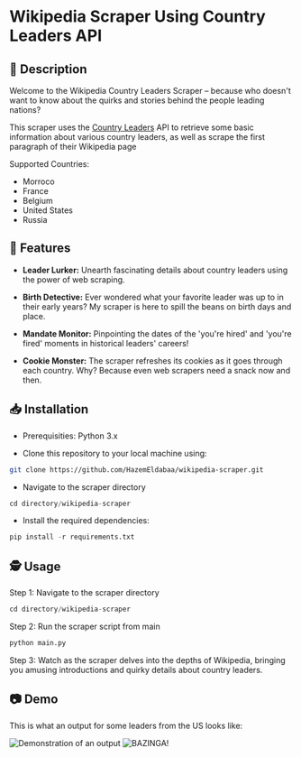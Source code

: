 # Wikipedia Scraper Using Country Leaders API



## 📖 Description
Welcome to the Wikipedia Country Leaders Scraper – because who doesn't want to know about the quirks and stories behind the people leading nations?

This scraper uses the [Country Leaders](https://country-leaders.onrender.com/) API to retrieve some basic information about various country leaders, as well as scrape the first paragraph of their Wikipedia page

Supported Countries:
- Morroco
- France
- Belgium
- United States
- Russia

## 🚀 Features

- **Leader Lurker:** Unearth fascinating details about country leaders using the power of web scraping.

- **Birth Detective:** Ever wondered what your favorite leader was up to in their early years? My scraper is here to spill the beans on birth days and place.

- **Mandate Monitor:** Pinpointing the dates of the 'you're hired' and 'you're fired' moments in historical leaders' careers!

- **Cookie Monster:** The scraper refreshes its cookies as it goes through each country. Why? Because even web scrapers need a snack now and then.


## 📥 Installation

* Prerequisities: Python 3.x

* Clone this repository to your local machine using:

```bash
git clone https://github.com/HazemEldabaa/wikipedia-scraper.git
```
* Navigate to the scraper directory
```python
cd directory/wikipedia-scraper
```
* Install the required dependencies:
```python
pip install -r requirements.txt
```
## 🕵️ Usage

Step 1: Navigate to the scraper directory
```python
cd directory/wikipedia-scraper
```
Step 2: Run the scraper script from main
```python
python main.py
```
Step 3: Watch as the scraper delves into the depths of Wikipedia, bringing you amusing introductions and quirky details about country leaders.



## 📷 Demo

This is what an output for some leaders from the US looks like:

![Demonstration of an output](https://i.ibb.co/JKTqdSS/image.png) ![BAZINGA!](https://helios-i.mashable.com/imagery/articles/07ntV8wWwvce6I0P7TISu3Q/hero-image.fill.size_1248x702.v1623365278.jpg)